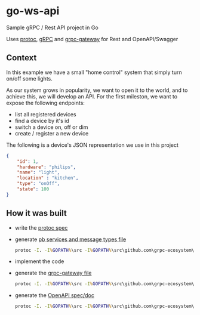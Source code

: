 # go-ws-api

Sample gRPC / Rest API project in Go

Uses [protoc](http://github.com/google/protobuf), [gRPC](http://grpc.io) and [grpc-gateway](https://github.com/grpc-ecosystem/grpc-gateway) for Rest and OpenAPI/Swagger

## Context

In this example we have a small "home control" system that simply turn on/off some lights.

As our system grows in popularity, we want to open it to the world, and to achieve this, we will develop an API. For the first mileston, we want to expose the following endpoints:

* list all registered devices
* find a device by it's id
* switch a device on, off or dim
* create / register a new device

The following is a device's JSON representation we use in this project

```json
{
    "id": 1,
    "hardware": "philips",
    "name": "light",
    "location" : "kitchen",
    "type": "onOff",
    "state": 100
}
```

## How it was built

* write the [protoc spec](./pb/device.proto)
* generate [pb services and message types file](./pb/device.pb.go)

    ```cmd
    protoc -I. -I%GOPATH%\src -I%GOPATH%\src\github.com\grpc-ecosystem\grpc-gateway\third_party\googleapis --go_out=plugins=grpc:. device.proto
    ```

* implement the code
* generate the [grpc-gateway file](./pb/device.pb.gw.go)

    ```cmd
    protoc -I. -I%GOPATH%\src -I%GOPATH%\src\github.com\grpc-ecosystem\grpc-gateway\third_party\googleapis --grpc-gateway_out=logtostderr=true:. device.proto
    ```

* generate the [OpenAPI spec/doc](./device.swagger.json)

    ```cmd
    protoc -I. -I%GOPATH%\src -I%GOPATH%\src\github.com\grpc-ecosystem\grpc-gateway\third_party\googleapis --swagger_out=logtostderr=true:. device.proto
    ```
